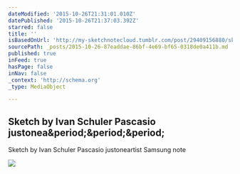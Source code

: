 ```yaml
---
dateModified: '2015-10-26T21:31:01.010Z'
datePublished: '2015-10-26T21:37:03.392Z'
starred: false
title: ''
isBasedOnUrl: 'http://my-sketchnotecloud.tumblr.com/post/29409156880/sketch-by-ivan-schuler-pascasio-justoneartist'
sourcePath: _posts/2015-10-26-87eaddae-86bf-4e69-bf65-0318de0a411b.md
published: true
inFeed: true
hasPage: false
inNav: false
_context: 'http://schema.org'
_type: MediaObject

---
```

<article style=""><h1>Sketch by Ivan Schuler Pascasio justonea&amp;period;&amp;period;&amp;period;</h1><p>Sketch by Ivan Schuler Pascasio justoneartist Samsung note</p><img src="http://36.media.tumblr.com/tumblr_m8r1wkcEy61rpz8n2o1_1280.jpg" /></article>
